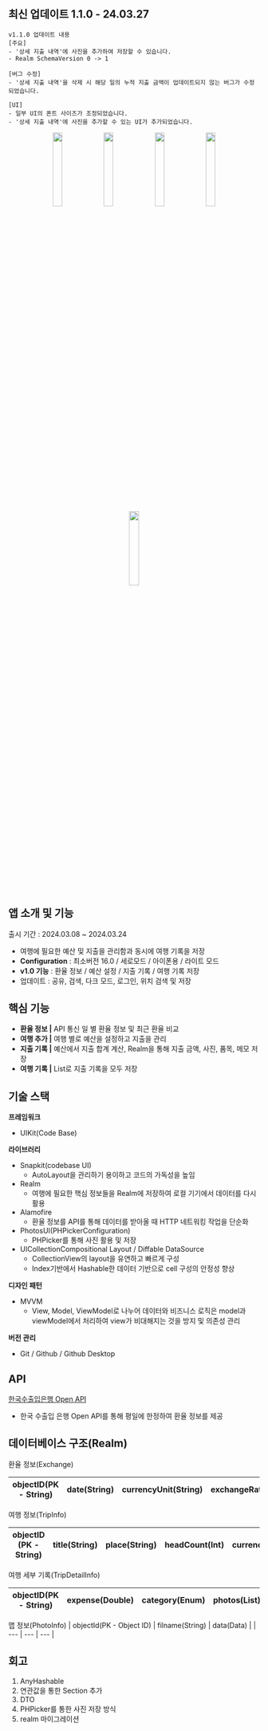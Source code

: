 ## 최신 업데이트 1.1.0 - 24.03.27
```
v1.1.0 업데이트 내용
[주요]
- '상세 지출 내역'에 사진을 추가하여 저장할 수 있습니다.
- Realm SchemaVersion 0 -> 1

[버그 수정]
- '상세 지출 내역'을 삭제 시 해당 일의 누적 지출 금액이 업데이트되지 않는 버그가 수정되었습니다.

[UI]
- 일부 UI의 폰트 사이즈가 조정되었습니다.
- '상세 지출 내역'에 사진을 추가할 수 있는 UI가 추가되었습니다.
```

<p align="center">
	<img src = "https://github.com/DONOTINTO/DoT/assets/123792519/bae7f678-e82e-400e-9f87-e21b38558161" align="center" width="19.5%">
	<img src = "https://github.com/DONOTINTO/DoT/assets/123792519/060e8778-49a8-4934-a0a3-1ca563ede733" align="center" width="19.5%">
	<img src = "https://github.com/DONOTINTO/DoT/assets/123792519/bb7f3e3f-5bbc-4e05-b610-5226f0ccda9c" align="center" width="19.5%">
	<img src = "https://github.com/DONOTINTO/DoT/assets/123792519/7fd52e82-12d3-4a45-8563-5cd736cb4dc6" align="center" width="19.5%">
	<img src = "https://github.com/DONOTINTO/DoT/assets/123792519/5d00ca7c-9d87-4f37-b411-f0d385e0353c" align="center" width="19.5%">
</p>


## 앱 소개 및 기능
출시 기간 : 2024.03.08 ~ 2024.03.24

- 여행에 필요한 예산 및 지출을 관리함과 동시에 여행 기록을 저장
- **Configuration** : 최소버전 16.0 / 세로모드 / 아이폰용 / 라이트 모드
- **v1.0 기능** : 환율 정보 / 예산 설정 / 지출 기록 / 여행 기록 저장
- 업데이트 : 공유, 검색, 다크 모드, 로그인, 위치 검색 및 저장


## 핵심 기능
- **환율 정보 |** API 통신 일 별 환율 정보 및 최근 환율 비교
- **여행 추가 |** 여행 별로 예산을 설정하고 지출을 관리
- **지출 기록 |** 예산에서 지출 합계 계산, Realm을 통해 지출 금액, 사진, 품목, 메모 저장
- **여행 기록 |** List로 지출 기록을 모두 저장


## 기술 스택
**프레임워크**   
- UIKit(Code Base)

**라이브러리**
- Snapkit(codebase UI)
	- AutoLayout을 관리하기 용이하고 코드의 가독성을 높임
- Realm   
	- 여행에 필요한 핵심 정보들을 Realm에 저장하여 로컬 기기에서 데이터를 다시 활용
- Alamofire
	- 환율 정보를 API를 통해 데이터를 받아올 때 HTTP 네트워킹 작업을 단순화
- PhotosUI(PHPickerConfiguration)
    - PHPicker를 통해 사진 활용 및 저장
- UICollectionCompositional Layout / Diffable DataSource
	- CollectionView의 layout을 유연하고 빠르게 구성 
	- Index기반에서 Hashable한 데이터 기반으로 cell 구성의 안정성 향상

**디자인 패턴**
- MVVM
	- View, Model, ViewModel로 나누어 데이터와 비즈니스 로직은 model과 viewModel에서 처리하여 view가 비대해지는 것을 방지 및 의존성 관리

**버전 관리**
- Git / Github / Github Desktop


## API
[한국수출입은행 Open API](https://www.koreaexim.go.kr/ir/HPHKIR020M01?apino=2&viewtype=C&searchselect=&searchword=)
- 한국 수출입 은행 Open API를 통해 평일에 한정하여 환율 정보를 제공

## 데이터베이스 구조(Realm)

환율 정보(Exchange)

| objectID(PK - String) | date(String) | currencyUnit(String) | exchangeRate(String) | exchangeName(String) |
| --- | --- | --- | --- | --- |

여행 정보(TripInfo)

| objectID (PK - String) | title(String) | place(String) | headCount(Int) | currency(String) | budget(String) | startDate(Date) | endDate(Date) | tripDetail(List<TripDetailInfo>) |
| --- | --- | --- | --- | --- | --- | --- | --- | --- |

여행 세부 기록(TripDetailInfo)

| objectID(PK - String) | expense(Double) | category(Enum) | photos(List<PhotoInfoDTO>) | memo(String?) | place(String?) | expenseDate(Date) | tripInfo(LinkingObject<TripInfo>) |
| --- | --- | --- | --- | --- | --- | --- | --- |

맵 정보(PhotoInfo)
| objectId(PK - Object ID) | filname(String) | data(Data) |
| --- | --- | --- |

## 회고

1. AnyHashable
2. 연관값을 통한 Section 추가
3. DTO
4. PHPicker를 통한 사진 저장 방식
5. realm 마이그레이션
